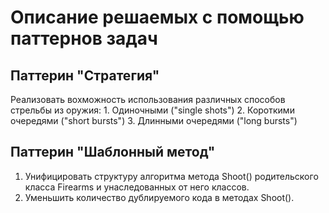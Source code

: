 # Описание решаемых с помощью паттернов задач

## Паттерин "Стратегия"

Реализовать вохможность использования различных способов стрельбы из оружия:
	1. Одиночными ("single shots")
	2. Короткими очередями ("short bursts")
	3. Длинными очередями ("long bursts")

## Паттерин "Шаблонный метод"

1. Унифицировать структуру алгоритма метода Shoot() родительского класса Firearms и унаследованных от него классов.
2. Уменьшить количество дублируемого кода в методах Shoot().